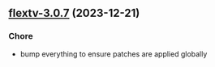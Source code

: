 

## [flextv-3.0.7](https://github.com/truecharts/charts/compare/flextv-3.0.6...flextv-3.0.7) (2023-12-21)

### Chore

- bump everything to ensure patches are applied globally
  
  